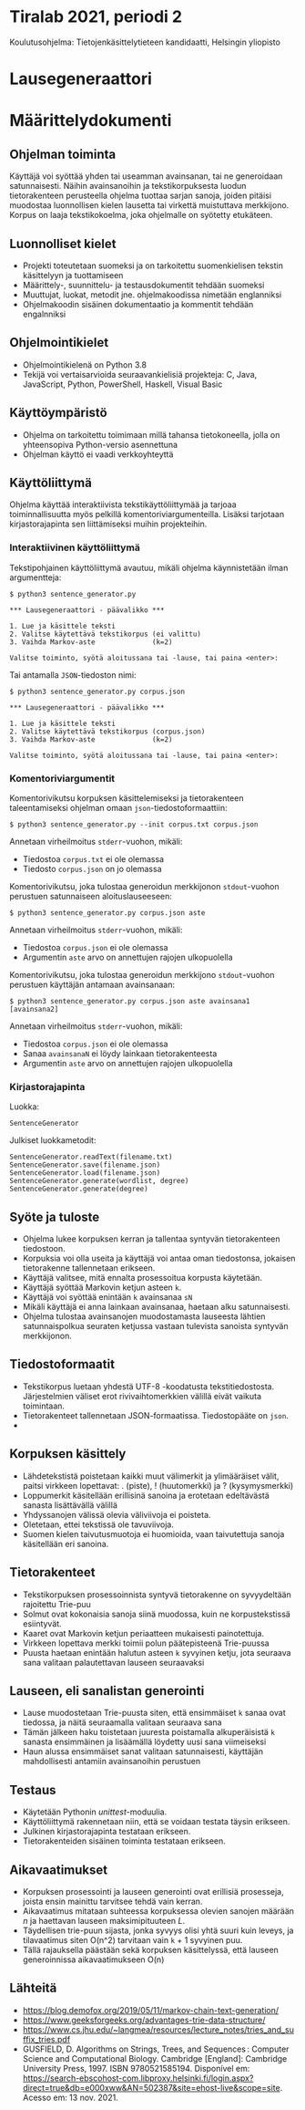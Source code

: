 # Tiralab 2021, periodi 2
Koulutusohjelma: Tietojenkäsittelytieteen kandidaatti, Helsingin yliopisto

# Lausegeneraattori

# Määrittelydokumenti

## Ohjelman toiminta
Käyttäjä voi syöttää yhden tai useamman avainsanan, tai ne generoidaan satunnaisesti. Näihin avainsanoihin ja tekstikorpuksesta luodun tietorakenteen perusteella ohjelma tuottaa sarjan sanoja, joiden pitäisi muodostaa luonnollisen kielen lausetta tai virkettä muistuttava merkkijono. Korpus on laaja tekstikokoelma, joka ohjelmalle on syötetty etukäteen.

## Luonnolliset kielet
* Projekti toteutetaan suomeksi ja on tarkoitettu suomenkielisen tekstin käsittelyyn ja tuottamiseen
* Määrittely-, suunnittelu- ja testausdokumentit tehdään suomeksi
* Muuttujat, luokat, metodit jne. ohjelmakoodissa nimetään englanniksi
* Ohjelmakoodin sisäinen dokumentaatio ja kommentit tehdään engalnniksi

## Ohjelmointikielet
* Ohjelmointikielenä on Python 3.8
* Tekijä voi vertaisarvioida seuraavankielisiä projekteja: C, Java, JavaScript, Python, PowerShell, Haskell, Visual Basic

## Käyttöympäristö
* Ohjelma on tarkoitettu toimimaan millä tahansa tietokoneella, jolla on yhteensopiva Python-versio asennettuna
* Ohjelman käyttö ei vaadi verkkoyhteyttä

## Käyttöliittymä
Ohjelma käyttää interaktiivista tekstikäyttöliittymää ja tarjoaa toiminnallisuutta myös pelkillä komentoriviargumenteilla. Lisäksi tarjotaan kirjastorajapinta sen liittämiseksi muihin projekteihin.

### Interaktiivinen käyttöliittymä

Tekstipohjainen käyttöliittymä avautuu, mikäli ohjelma käynnistetään ilman argumentteja:
```
$ python3 sentence_generator.py

*** Lausegeneraattori - päävalikko ***

1. Lue ja käsittele teksti
2. Valitse käytettävä tekstikorpus (ei valittu)
3. Vaihda Markov-aste              (k=2)

Valitse toiminto, syötä aloitussana tai -lause, tai paina <enter>:
```

Tai antamalla ```JSON```-tiedoston nimi:
```
$ python3 sentence_generator.py corpus.json

*** Lausegeneraattori - päävalikko ***

1. Lue ja käsittele teksti
2. Valitse käytettävä tekstikorpus (corpus.json)
3. Vaihda Markov-aste              (k=2)

Valitse toiminto, syötä aloitussana tai -lause, tai paina <enter>:
```

### Komentoriviargumentit
Komentorivikutsu korpuksen käsittelemiseksi ja tietorakenteen taleentamiseksi ohjelman omaan ```json```-tiedostoformaattiin:
```
$ python3 sentence_generator.py --init corpus.txt corpus.json
```
Annetaan virheilmoitus ```stderr```-vuohon, mikäli:
* Tiedostoa ```corpus.txt``` ei ole olemassa
* Tiedosto ```corpus.json``` on jo olemassa

Komentorivikutsu, joka tulostaa generoidun merkkijonon ```stdout```-vuohon perustuen satunnaiseen aloituslauseeseen:
```
$ python3 sentence_generator.py corpus.json aste
```
Annetaan virheilmoitus ```stderr```-vuohon, mikäli:
* Tiedostoa ```corpus.json``` ei ole olemassa
* Argumentin ```aste``` arvo on annettujen rajojen ulkopuolella

Komentorivikutsu, joka tulostaa generoidun merkkijono ```stdout```-vuohon perustuen käyttäjän antamaan avainsanaan:
```
$ python3 sentence_generator.py corpus.json aste avainsana1 [avainsana2]
```
Annetaan virheilmoitus ```stderr```-vuohon, mikäli:
* Tiedostoa ```corpus.json``` ei ole olemassa
* Sanaa ```avainsanaN``` ei löydy lainkaan tietorakenteesta
* Argumentin ```aste``` arvo on annettujen rajojen ulkopuolella

### Kirjastorajapinta

Luokka:
```
SentenceGenerator
```

Julkiset luokkametodit:
```
SentenceGenerator.readText(filename.txt)
SentenceGenerator.save(filename.json)
SentenceGenerator.load(filename.json)
SentenceGenerator.generate(wordlist, degree)
SentenceGenerator.generate(degree)
```

## Syöte ja tuloste
* Ohjelma lukee korpuksen kerran ja tallentaa syntyvän tietorakenteen tiedostoon.
* Korpuksia voi olla useita ja käyttäjä voi antaa oman tiedostonsa, jokaisen tietorakenne tallennetaan erikseen.
* Käyttäjä valitsee, mitä ennalta prosessoitua korpusta käytetään.
* Käyttäjä syöttää Markovin ketjun asteen ```k```.
* Käyttäjä voi syöttää enintään ```k``` avainsanaa ```sN```
* Mikäli käyttäjä ei anna lainkaan avainsanaa, haetaan alku satunnaisesti.
* Ohjelma tulostaa avainsanojen muodostamasta lauseesta lähtien satunnaispolkua seuraten ketjussa vastaan tulevista sanoista syntyvän merkkijonon.

## Tiedostoformaatit
* Tekstikorpus luetaan yhdestä UTF-8 -koodatusta tekstitiedostosta. Järjestelmien väliset erot rivivaihtomerkkien välillä eivät vaikuta toimintaan.
* Tietorakenteet tallennetaan JSON-formaatissa. Tiedostopääte on ```json```.
* 

## Korpuksen käsittely
* Lähdetekstistä poistetaan kaikki muut välimerkit ja ylimääräiset välit, paitsi virkkeen lopettavat: . (piste), ! (huutomerkki) ja ? (kysymysmerkki)
* Loppumerkit käsitellään erillisinä sanoina ja erotetaan edeltävästä sanasta lisättävällä välillä
* Yhdyssanojen välissä olevia väliviivoja ei poisteta.
* Oletetaan, ettei tekstissä ole tavuviivoja.
* Suomen kielen taivutusmuotoja ei huomioida, vaan taivutettuja sanoja käsitellään eri sanoina.

## Tietorakenteet
* Tekstikorpuksen prosessoinnista syntyvä tietorakenne on syvyydeltään rajoitettu Trie-puu
* Solmut ovat kokonaisia sanoja siinä muodossa, kuin ne korpustekstissä esiintyvät.
* Kaaret ovat Markovin ketjun periaatteen mukaisesti painotettuja.
* Virkkeen lopettava merkki toimii polun päätepisteenä Trie-puussa
* Puusta haetaan enintään halutun asteen ```k``` syvyinen ketju, jota seuraava sana valitaan palautettavan lauseen seuraavaksi

## Lauseen, eli sanalistan generointi
* Lause muodostetaan Trie-puusta siten, että ensimmäiset ```k``` sanaa ovat tiedossa, ja näitä seuraamalla valitaan seuraava sana
* Tämän jälkeen haku toistetaan juuresta poistamalla alkuperäisistä ```k``` sanasta ensimmäinen ja lisäämällä löydetty uusi sana viimeiseksi
* Haun alussa ensimmäiset sanat valitaan satunnaisesti, käyttäjän mahdollisesti antamiin avainsanoihin perustuen

## Testaus
* Käytetään Pythonin *unittest*-moduulia.
* Käyttöliittymä rakennetaan niin, että se voidaan testata täysin erikseen.
* Julkinen kirjastorajapinta testataan erikseen.
* Tietorakenteiden sisäinen toiminta testataan erikseen.

## Aikavaatimukset
* Korpuksen prosessointi ja lauseen generointi ovat erillisiä prosesseja, joista ensin mainittu tarvitsee tehdä vain kerran.
* Aikavaatimus mitataan suhteessa korpuksessa olevien sanojen määrään *n* ja haettavan lauseen maksimipituuteen *L*.
* Täydellisen trie-puun sijasta, jonka syvyys olisi yhtä suuri kuin leveys, ja tilavaatimus siten O(n^2) tarvitaan vain ```k``` + 1 syvyinen puu.
* Tällä rajauksella päästään sekä korpuksen käsittelyssä, että lauseen generoinnissa aikavaatimukseen O(n)

## Lähteitä
* https://blog.demofox.org/2019/05/11/markov-chain-text-generation/
* https://www.geeksforgeeks.org/advantages-trie-data-structure/
* https://www.cs.jhu.edu/~langmea/resources/lecture_notes/tries_and_suffix_tries.pdf
* GUSFIELD, D. Algorithms on Strings, Trees, and Sequences : Computer Science and Computational Biology. Cambridge [England]: Cambridge University Press, 1997. ISBN 9780521585194. Disponível em: https://search-ebscohost-com.libproxy.helsinki.fi/login.aspx?direct=true&db=e000xww&AN=502387&site=ehost-live&scope=site. Acesso em: 13 nov. 2021.

